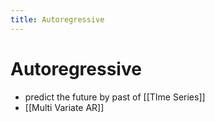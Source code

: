 ```yaml
---
title: Autoregressive
---
```


# Autoregressive
- predict the future by past of [[TIme Series]]
- [[Multi Variate AR]]















